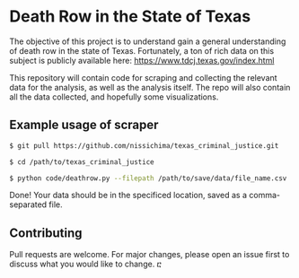 # Death Row in the State of Texas
The objective of this project is to understand gain a general understanding of death row in the state of Texas. Fortunately, a ton of rich data on this subject is publicly available here:
https://www.tdcj.texas.gov/index.html 

This repository will contain code for scraping and collecting the relevant data for the analysis, as well as the analysis itself. The repo will also contain all the data collected, and hopefully some visualizations.

## Example usage of scraper

```bash
$ git pull https://github.com/nissichima/texas_criminal_justice.git
```

```bash
$ cd /path/to/texas_criminal_justice
```

```bash
$ python code/deathrow.py --filepath /path/to/save/data/file_name.csv
```
Done! Your data should be in the specificed location, saved as a comma-separated file.

## Contributing
Pull requests are welcome. For major changes, please open an issue first to discuss what you would like to change.
ⴀ
